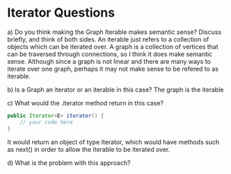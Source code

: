 # Iterator Questions

a) Do you think making the Graph Iterable makes semantic sense? Discuss briefly, and think of both sides.
An iterable just refers to a collection of objects which can be iterated over. A graph is a collection of vertices that can be traversed through connections, so I think it does make semantic sense. Although since a graph is not linear and there are many ways to iterate over one graph, perhaps it may not make sense to be refered to as iterable.

b) Is a Graph an iterator or an iterable in this case?
The graph is the iterable

c) What would the .iterator method return in this case?

```java
public Iterator<E> iterator() {
    // your code here
}
```

It would return an object of type Iterator, which would have methods such as next() in order to allow the iterable to be iterated over.

d) What is the problem with this approach?
